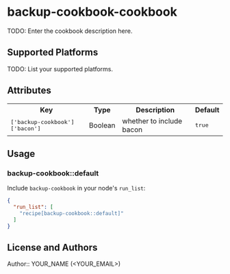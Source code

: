 # backup-cookbook-cookbook

TODO: Enter the cookbook description here.

## Supported Platforms

TODO: List your supported platforms.

## Attributes

<table>
  <tr>
    <th>Key</th>
    <th>Type</th>
    <th>Description</th>
    <th>Default</th>
  </tr>
  <tr>
    <td><tt>['backup-cookbook']['bacon']</tt></td>
    <td>Boolean</td>
    <td>whether to include bacon</td>
    <td><tt>true</tt></td>
  </tr>
</table>

## Usage

### backup-cookbook::default

Include `backup-cookbook` in your node's `run_list`:

```json
{
  "run_list": [
    "recipe[backup-cookbook::default]"
  ]
}
```

## License and Authors

Author:: YOUR_NAME (<YOUR_EMAIL>)
